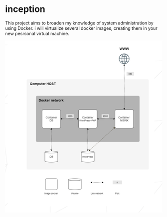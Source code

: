 # inception
This project aims to broaden my knowledge of system administration by using Docker. i will virtualize several docker images, creating them in your new pesrsonal virtual machine.

![alt text](https://github.com/Azraoui/inception/blob/main/diagram.png?raw=true)

